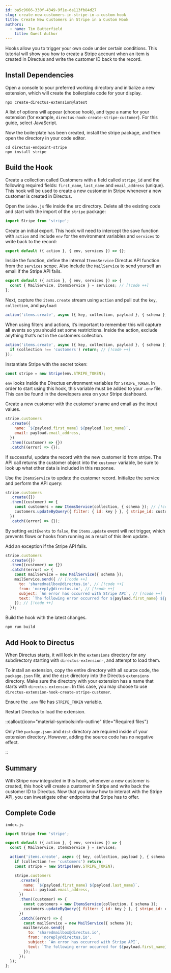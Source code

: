 ```yaml
---
id: ba5c9666-330f-4349-9f1e-da113fb84d27
slug: create-new-customers-in-stripe-in-a-custom-hook
title: Create New Customers in Stripe in a Custom Hook
authors: 
  - name: Tim Butterfield
    title: Guest Author
---
```

Hooks allow you to trigger your own code under certain conditions. This tutorial will show you how to create a Stripe
account when an item is created in Directus and write the customer ID back to the record.

## Install Dependencies

Open a console to your preferred working directory and initialize a new extension, which will create the boilerplate
code for your display.

```shell
npx create-directus-extension@latest
```

A list of options will appear (choose hook), and type a name for your extension (for example,
`directus-hook-create-stripe-customer`). For this guide, select JavaScript.

Now the boilerplate has been created, install the stripe package, and then open the directory in your code editor.

```
cd directus-endpoint-stripe
npm install stripe
```

## Build the Hook

Create a collection called Customers with a field called `stripe_id` and the following required fields: `first_name`,
`last_name` and `email_address` (unique). This hook will be used to create a new customer in Stripe whenever a new
customer is created in Directus.

Open the `index.js` file inside the src directory. Delete all the existing code and start with the import of the
`stripe` package:

```js
import Stripe from 'stripe';
```

Create an initial export. This hook will need to intercept the save function with `action` and include `env` for the
environment variables and `services` to write back to the record:

```js
export default ({ action }, { env, services }) => {};
```

Inside the function, define the internal `ItemsService` Directus API function from the `services` scope. Also include
the `MailService` to send yourself an email if the Stripe API fails.

```js
export default ({ action }, { env, services }) => {
  const { MailService, ItemsService } = services; // [!code ++]
};
```

Next, capture the `items.create` stream using `action` and pull out the `key`, `collection`, and `payload`:

```js
action('items.create', async ({ key, collection, payload }, { schema }) => {});
```

When using filters and actions, it’s important to remember this will capture **all** events so you should set some
restrictions. Inside the action, exclude anything that’s not in the customers collection.

```js
action('items.create', async ({ key, collection, payload }, { schema }) => {
  if (collection !== 'customers') return; // [!code ++]
});
```

Instantiate Stripe with the secret token:

```js
const stripe = new Stripe(env.STRIPE_TOKEN);
```

`env` looks inside the Directus environment variables for `STRIPE_TOKEN`. In order to start using this hook, this
variable must be added to your `.env` file. This can be found in the developers area on your Stripe dashboard.

Create a new customer with the customer's name and email as the input values.

```js
stripe.customers
  .create({
    name: `${payload.first_name} ${payload.last_name}`,
    email: payload.email_address,
  })
  .then((customer) => {})
  .catch((error) => {});
```

If successful, update the record with the new customer id from stripe. The API call returns the customer object into the
`customer` variable, be sure to look up what other data is included in this response.

Use the `ItemsService` to update the customer record. Initialize the service and perform the API query:

```js
stripe.customers
  .create({})
  .then((customer) => {
    const customers = new ItemsService(collection, { schema }); // [!code ++]
    customers.updateByQuery({ filter: { id: key } }, { stripe_id: customer.id }, { emitEvents: false }); // [!code ++]
  })
  .catch((error) => {});
```

By setting `emitEvents` to `false`, the `items.update` event will not trigger, which prevents flows or hooks from
running as a result of this item update.

Add an exception if the Stripe API fails.

```js
stripe.customers
  .create({})
  .then((customer) => {})
  .catch((error) => {
    const mailService = new MailService({ schema });
    mailService.send({ // [!code ++]
      to: 'sharedmailbox@directus.io', // [!code ++]
      from: 'noreply@directus.io', // [!code ++]
      subject: `An error has occurred with Stripe API`, // [!code ++]
      text: `The following error occurred for ${payload.first_name} ${payload.last_name} when attempting to create an account in Stripe.\r\n\r\n${error}\r\n\r\nPlease investigate.\r\n\r\nID: ${key}\r\nEmail: ${payload.email_address}`, // [!code ++]
    }); // [!code ++]
  });
```

Build the hook with the latest changes.

```
npm run build
```

## Add Hook to Directus

When Directus starts, it will look in the `extensions` directory for any subdirectory starting with
`directus-extension-`, and attempt to load them.

To install an extension, copy the entire directory with all source code, the `package.json` file, and the `dist`
directory into the Directus `extensions` directory. Make sure the directory with your extension has a name that starts
with `directus-extension`. In this case, you may choose to use `directus-extension-hook-create-stripe-customer`.

Ensure the `.env` file has `STRIPE_TOKEN` variable.

Restart Directus to load the extension.

::callout{icon="material-symbols:info-outline" title="Required files"}

Only the `package.json` and `dist` directory are required inside of your extension directory. However, adding the source
code has no negative effect.

::

## Summary

With Stripe now integrated in this hook, whenever a new customer is created, this hook will create a customer in Stripe
and write back the customer ID to Directus. Now that you know how to interact with the Stripe API, you can investigate
other endpoints that Stripe has to offer.

## Complete Code

`index.js`

```js
import Stripe from 'stripe';

export default ({ action }, { env, services }) => {
  const { MailService, ItemsService } = services;

  action('items.create', async ({ key, collection, payload }, { schema }) => {
    if (collection !== 'customers') return;
    const stripe = new Stripe(env.STRIPE_TOKEN);

    stripe.customers
      .create({
        name: `${payload.first_name} ${payload.last_name}`,
        email: payload.email_address,
      })
      .then((customer) => {
        const customers = new ItemsService(collection, { schema });
        customers.updateByQuery({ filter: { id: key } }, { stripe_id: customer.id }, { emitEvents: false });
      })
      .catch((error) => {
        const mailService = new MailService({ schema });
        mailService.send({
          to: 'sharedmailbox@directus.io',
          from: 'noreply@directus.io',
          subject: `An error has occurred with Stripe API`,
          text: `The following error occurred for ${payload.first_name} ${payload.last_name} when attempting to create an account in Stripe.\r\n\r\n${error}\r\n\r\nPlease investigate.\r\n\r\nID: ${key}\r\nEmail: ${payload.email_address}`,
        });
      });
  });
};
```
